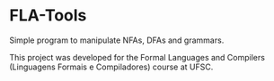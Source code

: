 # FLA-Tools

Simple program to manipulate NFAs, DFAs and grammars.

This project was developed for the Formal Languages and Compilers (Linguagens Formais e Compiladores) course at UFSC.
